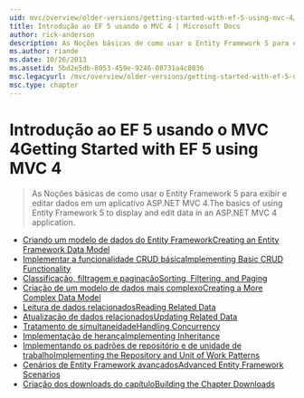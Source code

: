```yaml
---
uid: mvc/overview/older-versions/getting-started-with-ef-5-using-mvc-4/index
title: Introdução ao EF 5 usando o MVC 4 | Microsoft Docs
author: rick-anderson
description: As Noções básicas de como usar o Entity Framework 5 para exibir e editar dados em um aplicativo ASP.NET MVC 4.
ms.author: riande
ms.date: 10/26/2013
ms.assetid: 5bd2e5db-8053-459e-9246-08731a4c8036
msc.legacyurl: /mvc/overview/older-versions/getting-started-with-ef-5-using-mvc-4
msc.type: chapter
---
```

<a name="getting-started-with-ef-5-using-mvc-4"></a><span data-ttu-id="56c60-103">Introdução ao EF 5 usando o MVC 4</span><span class="sxs-lookup"><span data-stu-id="56c60-103">Getting Started with EF 5 using MVC 4</span></span>
====================
> <span data-ttu-id="56c60-104">As Noções básicas de como usar o Entity Framework 5 para exibir e editar dados em um aplicativo ASP.NET MVC 4.</span><span class="sxs-lookup"><span data-stu-id="56c60-104">The basics of using Entity Framework 5 to display and edit data in an ASP.NET MVC 4 application.</span></span>


- [<span data-ttu-id="56c60-105">Criando um modelo de dados do Entity Framework</span><span class="sxs-lookup"><span data-stu-id="56c60-105">Creating an Entity Framework Data Model</span></span>](creating-an-entity-framework-data-model-for-an-asp-net-mvc-application.md)
- [<span data-ttu-id="56c60-106">Implementar a funcionalidade CRUD básica</span><span class="sxs-lookup"><span data-stu-id="56c60-106">Implementing Basic CRUD Functionality</span></span>](implementing-basic-crud-functionality-with-the-entity-framework-in-asp-net-mvc-application.md)
- [<span data-ttu-id="56c60-107">Classificação, filtragem e paginação</span><span class="sxs-lookup"><span data-stu-id="56c60-107">Sorting, Filtering, and Paging</span></span>](sorting-filtering-and-paging-with-the-entity-framework-in-an-asp-net-mvc-application.md)
- [<span data-ttu-id="56c60-108">Criação de um modelo de dados mais complexo</span><span class="sxs-lookup"><span data-stu-id="56c60-108">Creating a More Complex Data Model</span></span>](creating-a-more-complex-data-model-for-an-asp-net-mvc-application.md)
- [<span data-ttu-id="56c60-109">Leitura de dados relacionados</span><span class="sxs-lookup"><span data-stu-id="56c60-109">Reading Related Data</span></span>](reading-related-data-with-the-entity-framework-in-an-asp-net-mvc-application.md)
- [<span data-ttu-id="56c60-110">Atualização de dados relacionados</span><span class="sxs-lookup"><span data-stu-id="56c60-110">Updating Related Data</span></span>](updating-related-data-with-the-entity-framework-in-an-asp-net-mvc-application.md)
- [<span data-ttu-id="56c60-111">Tratamento de simultaneidade</span><span class="sxs-lookup"><span data-stu-id="56c60-111">Handling Concurrency</span></span>](handling-concurrency-with-the-entity-framework-in-an-asp-net-mvc-application.md)
- [<span data-ttu-id="56c60-112">Implementação de herança</span><span class="sxs-lookup"><span data-stu-id="56c60-112">Implementing Inheritance</span></span>](implementing-inheritance-with-the-entity-framework-in-an-asp-net-mvc-application.md)
- [<span data-ttu-id="56c60-113">Implementando os padrões de repositório e de unidade de trabalho</span><span class="sxs-lookup"><span data-stu-id="56c60-113">Implementing the Repository and Unit of Work Patterns</span></span>](implementing-the-repository-and-unit-of-work-patterns-in-an-asp-net-mvc-application.md)
- [<span data-ttu-id="56c60-114">Cenários de Entity Framework avançados</span><span class="sxs-lookup"><span data-stu-id="56c60-114">Advanced Entity Framework Scenarios</span></span>](advanced-entity-framework-scenarios-for-an-mvc-web-application.md)
- [<span data-ttu-id="56c60-115">Criação dos downloads do capítulo</span><span class="sxs-lookup"><span data-stu-id="56c60-115">Building the Chapter Downloads</span></span>](building-the-ef5-mvc4-chapter-downloads.md)
